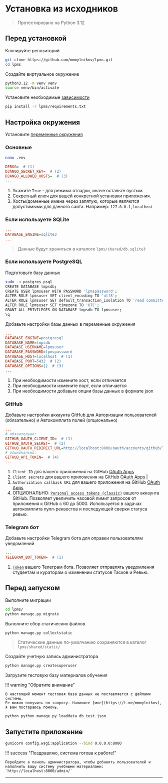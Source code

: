 # Установка из иcходников

> Протестировано на Python 3.12

## Перед установкой

Клонируйте репозиторий

``` sh
git clone https://github.com/mmmylnikov/lpms.git
cd lpms
```

Создайте виртуальное окружение

``` sh
python3.12 -m venv venv
source venv/bin/activate
```

Установите необходимые [зависимости](https://github.com/mmmylnikov/lpms/blob/main/lpms/requirements.md)

``` sh
pip install -r lpms/requirements.txt
```

## Настройка окружения

Установите [переменные окружения](https://github.com/mmmylnikov/lpms/blob/main/env)

### Основные

``` sh
nano .env
```

``` ini title=".env"
DEBUG=  # (1)
DJANGO_SECRET_KEY=  # (2)
DJANGO_ALLOWED_HOSTS=  # (3)
...
```

1. Укажите `True` - для режима отладки, иначе оставьте пустым 
2. [Секретный ключ](https://docs.djangoproject.com/en/5.0/ref/settings/#secret-key) для вашей конкретной установки приложения.
3. Хосты/доменные имена через запятую, которые являются допустимыми для данного сайта. Например: `127.0.0.1,localhost` 

### Если используете SQLite

``` ini title=".env"
...
DATABASE_ENGINE=sqlite3
...
```

> Данные будут храниться в каталоге `lpms/shared/db.sqlite3`

### Если используете PostgreSQL

Подготовьте базу данных

``` bash 
sudo -u postgres psql
CREATE DATABASE lmpsdb;
CREATE USER lpmsuser WITH PASSWORD 'lpmspassword';
ALTER ROLE lpmsuser SET client_encoding TO 'utf8';
ALTER ROLE lpmsuser SET default_transaction_isolation TO 'read committed';
ALTER ROLE lpmsuser SET timezone TO 'UTC';
GRANT ALL PRIVILEGES ON DATABASE lmpsdb TO lpmsuser;
\q
```

Добавьте настройки базы данных в переменные окружения

``` ini title=".env"
...
DATABASE_ENGINE=postgresql
DATABASE_NAME=lmpsdb
DATABASE_USERNAME=lpmsuser
DATABASE_PASSWORD=lpmspassword
DATABASE_HOST=localhost  # (1)
DATABASE_PORT=5432  # (2)
DATABASE_OPTIONS={}  # (3)
...
```

1. При необходимости измените хост, если отличается
2. При необходимости измените порт, если отличается
3. При необходимости добавьте опции базы данных в формате json

### GitHub

Добавьте настройки аккаунта GitHub для Авторизации пользователей (обязательно) и Автокомплита полей (опционально)

``` ini title=".env"
...
# обязательно:
GITHUB_OAUTH_CLIENT_ID=  # (1)
GITHUB_OAUTH_SECRET=  # (2)
GITHUB_OAUTH_REDIRECT_URL=http://localhost:8000/oauth/accounts/github/login/callback/  # (3)
# опционально:
GITHUB_API_TOKEN=  # (4)
...
```

1. `Client ID` для вашего приложения на GitHub [OAuth Apps](https://github.com/settings/developers)
2. `Client secrets` для вашего приложения на GitHub [OAuth Apps](https://github.com/settings/developers) |
3. `Authorization callback URL` для вашего приложения на GitHub [OAuth Apps](https://github.com/settings/developers)
4. ОПЦИОНАЛЬНО: [`Personal access tokens (classic)`](https://github.com/settings/tokens) вашего аккаунта GitHub. Позволяет увеличить часовой лимит запросов от приложения к GitHub c 60 до 5000. Используется в задачах автокомплита пулл-реквестов и последующей сверки статуса ревью.

### Telegram бот

Добавьте настройки Telegram бота для оправки пользователям уведомлений

``` ini title=".env"
...
TELEGRAM_BOT_TOKEN=  # (1)
```

1. [`Token`](https://core.telegram.org/bots/features#creating-a-new-bot) вашего Телеграм бота. Позволяет отправлять уведомления студентам и кураторам о изменении статусов Тасков и Ревью. 

## Перед запуском

Выполните миграции

``` bash 
cd lpms/
python manage.py migrate
```

Выполните сбор статических файлов

``` bash 
python manage.py collectstatic
```

> Статические данные по-умолчанию сохраняются в каталог `lpms/shared/static/`


Создайте учетную запись администратора

``` bash 
python manage.py createsuperuser
```

Загрузите тестовую базу материалов обучения

!!! warning "Обратите внимание"

    В настоящий момент тестовая база данных не поставляется с файлами системы. 
    Ее можно получить по запросу. Напишите [мне](https://t.me/mmmylnikov), я вам постараюсь помочь.

``` bash 
python python manage.py loaddata db_test.json
```

## Запустите приложение

``` bash 
gunicorn config.wsgi:application --bind 0.0.0.0:8000
```

!!! success "Поздравляю, система готова к работе!"

    Перейдите в панель администратора, чтобы добавить пользователей и 
    наполнить вашу систему учебными материалами:
    `http://localhost:8000/admin/`
****
